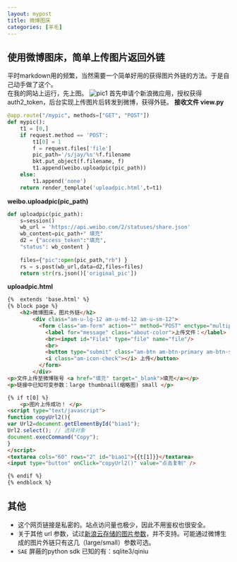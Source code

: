 ```yaml
---
layout: mypost
title: 微博图床
categories: [羊毛]
---
```




## 使用微博图床，简单上传图片返回外链
平时markdown用的频繁，当然需要一个简单好用的获得图片外链的方法。于是自己动手做了这个。  
在我的网站上运行，先上图。
![pic1](http://wx1.sinaimg.cn/large/006WqCkely1fv72sqsvw2j30df0ahmx4.jpg)
首先申请个新浪微应用，授权获得auth2_token，后台实现上传图片后转发到微博，获得外链。
**接收文件 view.py**
```python
@app.route("/mypic", methods=["GET", "POST"])
def mypic():
    t1 = [0,]
    if request.method == 'POST':
        t1[0] = 1
        f = request.files['file']
        pic_path='/s/jay/%s'%f.filename
        bkt.put_object(f.filename, f)
    	t1.append(weibo.uploadpic(pic_path))
    else:
        t1.append('none')
    return render_template('uploadpic.html',t=t1)
```
**weibo.uploadpic(pic_path)**
```python
def uploadpic(pic_path):
    s=session()
    wb_url = 'https://api.weibo.com/2/statuses/share.json'
    wb_content=pic_path+" 填充"
    d2 = {"access_token":"填充",  
    "status": wb_content }
    
    files={"pic":open(pic_path,"rb") }  
    rs = s.post(wb_url,data=d2,files=files)
    return str(rs.json()['original_pic'])
```
**uploadpic.html**
```html
{%  extends 'base.html' %}
{% block page %}  
    <h2>微博图床，图片外链</h2>
        <div class="am-u-lg-12 am-u-md-12 am-u-sm-12">
          <form class="am-form" action="" method="POST" enctype="multipart/form-data">
            <label for="message" class="about-color">上传文件：</label>
            <br><input id="File1" type="file" name="file"/>
            <br>
            <button type="submit" class="am-btn am-btn-primary am-btn-sm">
			<i class="am-icon-check"></i> 上传</button>
          </form>
        </div>
<p>文件上传至微博账号 <a href="填充" target="_blank">填充</a></p>
<p>链接中已知可变参数：large thumbnail(缩略图) small </p>

{% if t[0] %}
	<p>图片上传成功！ </p>
<script type="text/javascript">
function copyUrl2(){
var Url2=document.getElementById("biao1");
Url2.select(); // 选择对象
document.execCommand("Copy"); 
}
</script>
<textarea cols="60" rows="2" id="biao1">{{t[1]}}</textarea>
<input type="button" onClick="copyUrl2()" value="点击复制" />

{% endif %}
{% endblock %}
```

## 其他
- 这个网页链接是私密的。站点访问量也极少，因此不用鉴权也很安全。
- 关于其他 url 参数，试过[新浪云存储的图片参数](http://www.sinacloud.com/doc/sae/services/imgxs.html)，并不支持。可能通过微博生成的图片外链只有这几（large/small）参数可选。
- `SAE` 屏蔽的python sdk 已知的有：sqlite3/qiniu